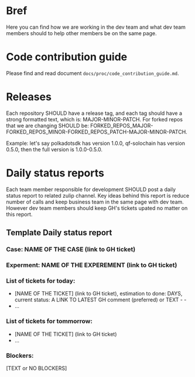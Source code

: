 # Bref
Here you can find how we are working in the dev team and what dev team members
should to help other members be on the same page.

# Code contribution guide
Please find and read document `docs/proc/code_contribution_guide.md`.

# Releases
Each repository SHOULD have a release tag, and each tag should have a strong formatted text, which is: MAJOR-MINOR-PATCH. For forked repos that we are changing SHOULD be: FORKED_REPOS_MAJOR-FORKED_REPOS_MINOR-FORKED_REPOS_PATCH-MAJOR-MINOR-PATCH.

Example: let's say polkadotsdk has version 1.0.0, qf-solochain has version 0.5.0, then the full version is 1.0.0-0.5.0.

# Daily status reports
Each team member responsible for development SHOULD post a daily status report to related zulip channel. Key ideas behind this report is reduce number of calls and keep business team in the same page with dev team. However dev team members should keep GH's tickets upated no matter on this report.

## Template Daily status report

### Case: NAME OF THE CASE (link to GH ticket)
### Experment: NAME OF THE EXPEREMENT (link to GH ticket)
### List of tickets for today:
- [NAME OF THE TICKET] (link to GH ticket), estimation to done: DAYS, current status: A LINK TO LATEST GH comment (preferred) or TEXT - -
- ...

### List of tickets for tommorrow:
- [NAME OF THE TICKET] (link to GH ticket)
- ...

### Blockers:
[TEXT or NO BLOCKERS]

